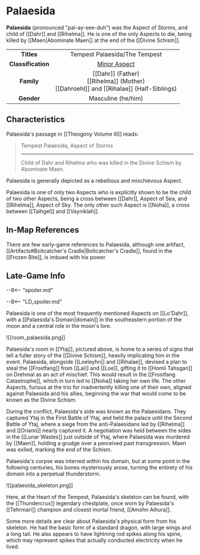 # Palaesida

**Palaesida** (pronounced "pal-ay-see-duh") was the Aspect of Storms, and child of [[Dahr]] and [[Rihelma]]. He is one of the only Aspects to die, being killed by [[Maen|Abominate Maen]] at the end of the [[Divine Schism]].

|  |  |
|:----------:|:----------------------:|
| **Titles** | Tempest Palaesida/The Tempest |
| **Classification** | [Minor Aspect](/Lore/Higher_Beings/Aspects/Minor_Aspects/) |
| **Family** | [[Dahr]] (Father) <br> [[Rihelma]] (Mother) <br> [[Dahroehl]] and [[Rihalae]] (Half-Siblings) |
| **Gender** | Masculine (he/him) |

## Characteristics

Palaesida's passage in [[Theogony Volume III]] reads:

> Tempest Palaesida, Aspect of Storms
> ***
> Child of Dahr and Rihelma who was killed in the Divine Schism by Abominate Maen.

Palaesida is generally depicted as a rebellious and mischievous Aspect.

Palaesida is one of only two Aspects who is explicitly shown to be the child of two other Aspects, being a cross between [[Dahr]], Aspect of Sea, and [[Rihelma]], Aspect of Sky. The only other such Aspect is [[Noha]], a cross between [[Taihgel]] and [[Vayniklah]].

## In-Map References

There are few early-game references to Palaesida, although one artifact, [[Artifacts#Boltcatcher's Cradle|Boltcatcher's Cradle]], found in the [[Frozen Bite]], is imbued with his power.

## Late-Game Info

--8<-- "spoiler.md"

--8<-- "LD_spoiler.md"

Palaesida is one of the most frequently mentioned Aspects on [[Lo'Dahr]], with a [[Palaesida's Domain|domain]] in the southeastern portion of the moon and a central role in the moon's lore.

![[room_palaesida.png]]

Palaesida's room in [[Ytaj]], pictured above, is home to a series of signs that tell a fuller story of the [[Divine Schism]], heavily implicating him in the event. Palaesida, alongside [[Loeleyhn]] and [[Rihalae]], devised a plan to steal the [[Frostfang]] from [[Lai]] and [[Loe]], gifting it to [[Homli Tahsgan]] on Drehmal as an act of mischief. This would result in the [[Frostfang Catastrophe]], which in turn led to [[Noha]] taking her own life. The other Aspects, furious at the trio for inadvertently killing one of their own, aligned against Palaesida and his allies, beginning the war that would come to be known as the Divine Schism.

During the conflict, Palaesida's side was known as the Palaesidans. They captured Ytaj in the First Battle of Ytaj, and held the palace until the Second Battle of Ytaj, where a siege from the anti-Palaesidans led by [[Rihelma]] and [[Oriann]] nearly captured it. A negotiation was held between the sides in the [[Lunar Wastes]] just outside of Ytaj, where Palaesida was murdered by [[Maen]], holding a grudge over a perceived past transgression. Maen was exiled, marking the end of the Schism.

Palaesida's corpse was interred within his domain, but at some point in the following centuries, his bones mysteriously arose, turning the entirety of his domain into a perpetual thunderstorm. 

![[palaesida_skeleton.png]]

Here, at the Heart of the Tempest, Palaesida's skeleton can be found, with the [[Thundercrux]] legendary chestplate, once worn by Palaesida's [[Tehrmari]] champion and closest mortal friend, [[Amohn Aihura]]. 

Some more details are clear about Palaesida's physical form from his skeleton. He had the basic form of a standard dragon, with large wings and a long tail. He also appears to have lightning rod spikes along his spine, which may represent spikes that actually conducted electricity when he lived.
